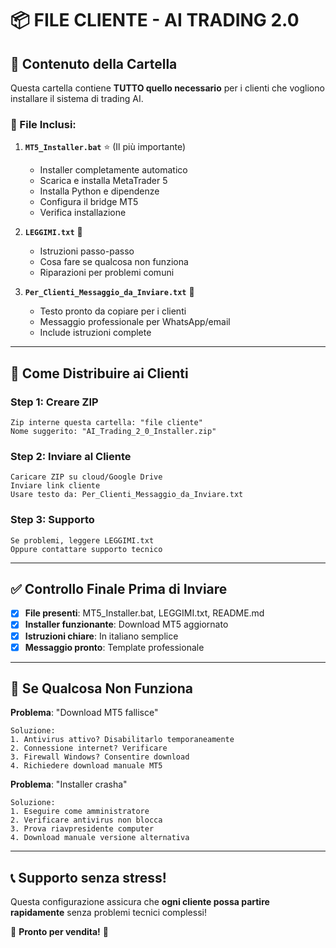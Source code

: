 # 📦 FILE CLIENTE - AI TRADING 2.0

## 🚀 Contenuto della Cartella

Questa cartella contiene **TUTTO quello necessario** per i clienti che vogliono installare il sistema di trading AI.

### 📂 File Inclusi:

1. **`MT5_Installer.bat`** ⭐ (Il più importante)
   - Installer completamente automatico
   - Scarica e installa MetaTrader 5
   - Installa Python e dipendenze
   - Configura il bridge MT5
   - Verifica installazione

2. **`LEGGIMI.txt`** 📖
   - Istruzioni passo-passo
   - Cosa fare se qualcosa non funziona
   - Riparazioni per problemi comuni

3. **`Per_Clienti_Messaggio_da_Inviare.txt`** 💬
   - Testo pronto da copiare per i clienti
   - Messaggio professionale per WhatsApp/email
   - Include istruzioni complete

---

## 🎯 Come Distribuire ai Clienti

### Step 1: Creare ZIP
```
Zip interne questa cartella: "file cliente"
Nome suggerito: "AI_Trading_2_0_Installer.zip"
```

### Step 2: Inviare al Cliente
```
Caricare ZIP su cloud/Google Drive
Inviare link cliente
Usare testo da: Per_Clienti_Messaggio_da_Inviare.txt
```

### Step 3: Supporto
```
Se problemi, leggere LEGGIMI.txt
Oppure contattare supporto tecnico
```

---

## ✅ Controllo Finale Prima di Inviare

- [x] **File presenti**: MT5_Installer.bat, LEGGIMI.txt, README.md
- [x] **Installer funzionante**: Download MT5 aggiornato
- [x] **Istruzioni chiare**: In italiano semplice
- [x] **Messaggio pronto**: Template professionale

---

## 🔧 Se Qualcosa Non Funziona

**Problema**: "Download MT5 fallisce"
```
Soluzione:
1. Antivirus attivo? Disabilitarlo temporaneamente
2. Connessione internet? Verificare
3. Firewall Windows? Consentire download
4. Richiedere download manuale MT5
```

**Problema**: "Installer crasha"
```
Soluzione:
1. Eseguire come amministratore
2. Verificare antivirus non blocca
3. Prova riavpresidente computer
4. Download manuale versione alternativa
```

---

## 📞 Supporto senza stress!

Questa configurazione assicura che **ogni cliente possa partire rapidamente** senza problemi tecnici complessi!

💼 **Pronto per vendita!** 🚀